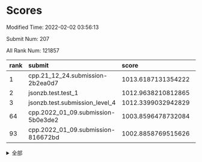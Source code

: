# Scores

Modified Time: 2022-02-02 03:56:13

Submit Num: 207

All Rank Num: 121857

| rank |               submit               |       score        |       sigma        | pk_num |
| :--- | :--------------------------------- | :----------------- | :----------------- | :----- |
| 1    | cpp.21_12_24.submission-2b2ea0d7   | 1013.6187131354222 | 0.813958785818486  | 2352   |
| 2    | jsonzb.test.test_1                 | 1012.9638210812865 | 0.8271804419185546 | 2350   |
| 3    | jsonzb.test.submission_level_4     | 1012.3399032942829 | 0.8052696730991257 | 2356   |
| 64   | cpp.2022_01_09.submission-5b0e3de2 | 1003.8596478732084 | 0.7036046938042155 | 2354   |
| 93   | cpp.2022_01_09.submission-816672bd | 1002.8858769515626 | 0.7110990980212568 | 2354   |


<details>
<summary>全部</summary>

| rank |                 submit                 |       score        |       sigma        | pk_num |
| :--- | :------------------------------------- | :----------------- | :----------------- | :----- |
| 1    | cpp.21_12_24.submission-2b2ea0d7       | 1013.6187131354222 | 0.813958785818486  | 2352   |
| 2    | jsonzb.test.test_1                     | 1012.9638210812865 | 0.8271804419185546 | 2350   |
| 3    | jsonzb.test.submission_level_4         | 1012.3399032942829 | 0.8052696730991257 | 2356   |
| 4    | gobigger.level_3.submission_level_3_37 | 1011.1143145207695 | 0.7648031675174585 | 2357   |
| 5    | gobigger.level_3.submission_level_3_17 | 1011.0538579043334 | 0.7733674321956123 | 2358   |
| 6    | gobigger.level_3.submission_level_3_18 | 1010.9262181272677 | 0.7687064046384017 | 2353   |
| 7    | gobigger.level_3.submission_level_3_25 | 1010.9248410519486 | 0.7730718376511531 | 2352   |
| 8    | gobigger.level_3.submission_level_3_44 | 1010.9189771991719 | 0.7766843022229881 | 2355   |
| 9    | gobigger.level_3.submission_level_3_24 | 1010.8815358020578 | 0.7732351496221921 | 2356   |
| 10   | gobigger.level_3.submission_level_3_36 | 1010.8392058561132 | 0.7734860190720465 | 2356   |
| 11   | gobigger.level_3.submission_level_3_40 | 1010.7786756364598 | 0.7668961672418949 | 2356   |
| 12   | gobigger.level_3.submission_level_3_14 | 1010.653152781273  | 0.7607408177572582 | 2353   |
| 13   | gobigger.level_3.submission_level_3_11 | 1010.6198997157519 | 0.7749037905200672 | 2360   |
| 14   | gobigger.level_3.submission_level_3_12 | 1010.5871439842392 | 0.7470763012360853 | 2351   |
| 15   | gobigger.level_3.submission_level_3_26 | 1010.4690121545747 | 0.7645640845620204 | 2360   |
| 16   | gobigger.level_3.submission_level_3_23 | 1010.4276901628148 | 0.7839398358581472 | 2356   |
| 17   | gobigger.level_3.submission_level_3_16 | 1010.3984696454613 | 0.7539925512699241 | 2357   |
| 18   | gobigger.level_3.submission_level_3_49 | 1010.3842032943483 | 0.763990092516509  | 2355   |
| 19   | gobigger.level_3.submission_level_3_43 | 1010.3326324352796 | 0.7680208078662661 | 2356   |
| 20   | gobigger.level_3.submission_level_3_13 | 1010.2376446839374 | 0.7461640208168064 | 2356   |
| 21   | gobigger.level_3.submission_level_3_5  | 1010.2200421043874 | 0.7760024892742778 | 2355   |
| 22   | gobigger.level_3.submission_level_3_15 | 1009.9277051765907 | 0.7850866507513269 | 2354   |
| 23   | gobigger.level_3.submission_level_3_0  | 1009.9149812680838 | 0.7426604991374843 | 2351   |
| 24   | gobigger.level_3.submission_level_3_41 | 1009.8976541957253 | 0.7521970047092693 | 2356   |
| 25   | gobigger.level_3.submission_level_3_27 | 1009.8403038795987 | 0.7344832587180404 | 2354   |
| 26   | gobigger.level_3.submission_level_3_35 | 1009.8383761922544 | 0.7618754227371084 | 2358   |
| 27   | gobigger.level_3.submission_level_3_19 | 1009.8127047563954 | 0.7709282953582198 | 2351   |
| 28   | gobigger.level_3.submission_level_3_30 | 1009.7690052753259 | 0.7466073800213009 | 2357   |
| 29   | gobigger.level_3.submission_level_3_42 | 1009.7392696819943 | 0.7555010818182719 | 2356   |
| 30   | gobigger.level_3.submission_level_3_4  | 1009.7386663448611 | 0.74200312590728   | 2362   |
| 31   | gobigger.level_3.submission_level_3_1  | 1009.7236157358147 | 0.7530897717076028 | 2358   |
| 32   | gobigger.level_3.submission_level_3_34 | 1009.6982598101674 | 0.7802553329018946 | 2354   |
| 33   | gobigger.level_3.submission_level_3_20 | 1009.6840085306578 | 0.7598580611869465 | 2357   |
| 34   | gobigger.level_3.submission_level_3_10 | 1009.4629675674029 | 0.7379197627722304 | 2357   |
| 35   | gobigger.level_3.submission_level_3_22 | 1009.4607692433226 | 0.7428541130135164 | 2358   |
| 36   | gobigger.level_3.submission_level_3_7  | 1009.4406763340724 | 0.7600836704134519 | 2353   |
| 37   | gobigger.level_3.submission_level_3_21 | 1009.387592408476  | 0.7449628685737899 | 2350   |
| 38   | gobigger.level_3.submission_level_3_31 | 1009.377208837087  | 0.739794843075333  | 2356   |
| 39   | gobigger.level_3.submission_level_3_2  | 1009.3637770314025 | 0.7519893779059282 | 2351   |
| 40   | gobigger.level_3.submission_level_3_47 | 1009.3158585448655 | 0.7599556029008492 | 2358   |
| 41   | gobigger.level_3.submission_level_3_9  | 1009.2640339073616 | 0.7593027824144205 | 2357   |
| 42   | gobigger.level_3.submission_level_3_46 | 1009.2347706071994 | 0.7617538109340616 | 2353   |
| 43   | gobigger.level_3.submission_level_3_33 | 1009.1359602089349 | 0.7507472007951728 | 2355   |
| 44   | gobigger.level_3.submission_level_3_32 | 1009.1250819456708 | 0.7516797370791563 | 2353   |
| 45   | gobigger.level_3.submission_level_3_3  | 1009.0436425428587 | 0.7688056114752629 | 2360   |
| 46   | gobigger.level_3.submission_level_3_28 | 1009.0335481003073 | 0.7404313968160695 | 2354   |
| 47   | gobigger.level_3.submission_level_3_39 | 1008.9880157550671 | 0.7557309571553079 | 2357   |
| 48   | gobigger.level_3.submission_level_3_38 | 1008.9248981517102 | 0.7561201666996971 | 2352   |
| 49   | gobigger.level_3.submission_level_3_45 | 1008.8780719099678 | 0.7607903024128401 | 2361   |
| 50   | gobigger.level_3.submission_level_3_48 | 1008.8250863965565 | 0.7528993580498202 | 2352   |
| 51   | gobigger.level_3.submission_level_3_8  | 1008.6639933452859 | 0.7473845857952813 | 2357   |
| 52   | gobigger.level_3.submission_level_3_6  | 1007.9646596122001 | 0.7380367748042077 | 2356   |
| 53   | gobigger.level_3.submission_level_3_29 | 1007.9202605589331 | 0.7253930590419646 | 2353   |
| 54   | gobigger.level_1.submission_level_1_39 | 1005.0820609626564 | 0.7174232500405306 | 2356   |
| 55   | gobigger.level_1.submission_level_1_21 | 1004.6541853823273 | 0.7198253899599967 | 2357   |
| 56   | gobigger.level_1.submission_level_1_27 | 1004.3921658753457 | 0.7190934798645372 | 2357   |
| 57   | gobigger.level_1.submission_level_1_47 | 1004.2765524564745 | 0.7343808239609027 | 2352   |
| 58   | gobigger.level_1.submission_level_1_1  | 1004.1897088692896 | 0.723063664963122  | 2353   |
| 59   | gobigger.level_1.submission_level_1_36 | 1004.1613934211865 | 0.7158453425577128 | 2352   |
| 60   | gobigger.level_1.submission_level_1_16 | 1004.1303322110792 | 0.7193473687837377 | 2351   |
| 61   | gobigger.level_1.submission_level_1_12 | 1004.0283931867726 | 0.7177248548219063 | 2362   |
| 62   | gobigger.level_1.submission_level_1_30 | 1004.0238773909018 | 0.7207119750595646 | 2360   |
| 63   | gobigger.level_1.submission_level_1_38 | 1003.9140867854815 | 0.728443787470479  | 2355   |
| 64   | cpp.2022_01_09.submission-5b0e3de2     | 1003.8596478732084 | 0.7036046938042155 | 2354   |
| 65   | gobigger.level_1.submission_level_1_5  | 1003.7908502031961 | 0.7217388430999404 | 2347   |
| 66   | gobigger.level_1.submission_level_1_18 | 1003.7750420720429 | 0.721857316898522  | 2353   |
| 67   | gobigger.level_1.submission_level_1_29 | 1003.7382974616634 | 0.7080757333972006 | 2353   |
| 68   | gobigger.level_1.submission_level_1_41 | 1003.7354438328498 | 0.7244532086366248 | 2355   |
| 69   | gobigger.level_1.submission_level_1_3  | 1003.6984009195115 | 0.7189977703294333 | 2352   |
| 70   | gobigger.level_1.submission_level_1_25 | 1003.6858308032322 | 0.7297294671641484 | 2354   |
| 71   | gobigger.level_1.submission_level_1_2  | 1003.672559030682  | 0.7148299550138609 | 2354   |
| 72   | gobigger.level_1.submission_level_1_10 | 1003.6495751387133 | 0.7162980253587703 | 2350   |
| 73   | gobigger.level_1.submission_level_1_24 | 1003.6145860817387 | 0.722027338287848  | 2358   |
| 74   | gobigger.level_1.submission_level_1_34 | 1003.6068559490001 | 0.7255609312184871 | 2352   |
| 75   | gobigger.level_1.submission_level_1_37 | 1003.5591799742303 | 0.71675366776069   | 2354   |
| 76   | gobigger.level_1.submission_level_1_35 | 1003.533750146757  | 0.7201402094638396 | 2348   |
| 77   | gobigger.level_1.submission_level_1_49 | 1003.4621233262111 | 0.7089249051668914 | 2355   |
| 78   | gobigger.level_1.submission_level_1_22 | 1003.411230158968  | 0.7212182296541567 | 2357   |
| 79   | gobigger.level_1.submission_level_1_13 | 1003.4068394326188 | 0.720705390886633  | 2355   |
| 80   | gobigger.level_1.submission_level_1_46 | 1003.3812435232747 | 0.7164981562783722 | 2359   |
| 81   | gobigger.level_1.submission_level_1_7  | 1003.346091317081  | 0.7129901883637221 | 2355   |
| 82   | gobigger.level_1.submission_level_1_42 | 1003.2812519994233 | 0.7005908699936638 | 2357   |
| 83   | gobigger.level_1.submission_level_1_31 | 1003.277670552108  | 0.7187950793039932 | 2358   |
| 84   | gobigger.level_1.submission_level_1_40 | 1003.2678046168035 | 0.720528377614985  | 2354   |
| 85   | gobigger.level_1.submission_level_1_43 | 1003.2575928532214 | 0.6950045086413189 | 2359   |
| 86   | gobigger.level_1.submission_level_1_23 | 1003.2538381332727 | 0.7178092595837106 | 2353   |
| 87   | gobigger.level_1.submission_level_1_26 | 1003.2414330854848 | 0.7148147878551621 | 2357   |
| 88   | gobigger.level_1.submission_level_1_44 | 1003.1580936084491 | 0.7070917373723071 | 2356   |
| 89   | gobigger.level_1.submission_level_1_0  | 1003.1197959011919 | 0.7164853332051925 | 2359   |
| 90   | gobigger.level_1.submission_level_1_32 | 1003.1114201197071 | 0.7188312588513042 | 2354   |
| 91   | gobigger.level_1.submission_level_1_4  | 1003.0585945550692 | 0.719616478076166  | 2358   |
| 92   | gobigger.level_1.submission_level_1_6  | 1002.973051138733  | 0.7175632917257471 | 2355   |
| 93   | cpp.2022_01_09.submission-816672bd     | 1002.8858769515626 | 0.7110990980212568 | 2354   |
| 94   | gobigger.level_1.submission_level_1_19 | 1002.863453924498  | 0.712552988632989  | 2355   |
| 95   | gobigger.level_1.submission_level_1_48 | 1002.8143861486218 | 0.7252559258224577 | 2356   |
| 96   | gobigger.level_1.submission_level_1_20 | 1002.7798483773632 | 0.7092395720890565 | 2355   |
| 97   | gobigger.level_1.submission_level_1_8  | 1002.5602541390422 | 0.7098377936355845 | 2354   |
| 98   | gobigger.level_1.submission_level_1_14 | 1002.5546841381313 | 0.7212658895823766 | 2357   |
| 99   | gobigger.level_1.submission_level_1_11 | 1002.5509346846519 | 0.7154144832947712 | 2354   |
| 100  | gobigger.level_1.submission_level_1_15 | 1002.5117412514262 | 0.7258765003414205 | 2353   |
| 101  | gobigger.level_1.submission_level_1_17 | 1002.5030575991603 | 0.7212486979553128 | 2351   |
| 102  | gobigger.level_1.submission_level_1_45 | 1002.4043382508669 | 0.70038119649163   | 2356   |
| 103  | gobigger.level_1.submission_level_1_9  | 1002.2894842223753 | 0.7178045868508441 | 2357   |
| 104  | gobigger.level_1.submission_level_1_33 | 1002.0833116793865 | 0.7163031574592178 | 2352   |
| 105  | gobigger.level_1.submission_level_1_28 | 1001.6840971441936 | 0.7182196129249742 | 2358   |
| 106  | gobigger.random.submission_random_32   | 997.8108863618131  | 0.7025056616043875 | 2352   |
| 107  | gobigger.random.submission_random_46   | 996.8911059617045  | 0.71361925874602   | 2352   |
| 108  | gobigger.random.submission_random_0    | 996.8710117379559  | 0.717041804759144  | 2351   |
| 109  | gobigger.random.submission_random_24   | 996.7263634942854  | 0.7019068618887366 | 2353   |
| 110  | gobigger.random.submission_random_49   | 996.7024752237177  | 0.7126880412616461 | 2357   |
| 111  | gobigger.random.submission_random_7    | 996.6360569940052  | 0.7026408687222998 | 2358   |
| 112  | gobigger.random.submission_random_42   | 996.55333264065    | 0.716791258096645  | 2355   |
| 113  | gobigger.random.submission_random_1    | 996.5500575297025  | 0.7089461234005016 | 2360   |
| 114  | gobigger.random.submission_random_26   | 996.4760675779515  | 0.7170861056713602 | 2355   |
| 115  | gobigger.random.submission_random_22   | 996.442303966301   | 0.7326250357405724 | 2359   |
| 116  | gobigger.random.submission_random_40   | 996.3802755394405  | 0.7193743121116641 | 2351   |
| 117  | gobigger.random.submission_random_29   | 996.320761422328   | 0.6924734236968852 | 2349   |
| 118  | gobigger.random.submission_random_19   | 996.3028253330016  | 0.6964374860910582 | 2357   |
| 119  | gobigger.random.submission_random_28   | 996.2769621460905  | 0.7027389790377615 | 2354   |
| 120  | gobigger.random.submission_random_23   | 996.2707644475294  | 0.703734033841604  | 2352   |
| 121  | gobigger.random.submission_random_10   | 996.2035241895228  | 0.7118569644060736 | 2356   |
| 122  | gobigger.random.submission_random_4    | 996.1911088525859  | 0.712667716245357  | 2353   |
| 123  | gobigger.random.submission_random_36   | 996.1663510361415  | 0.7069241311016656 | 2352   |
| 124  | gobigger.random.submission_random_20   | 996.1367467104081  | 0.699913634661877  | 2357   |
| 125  | gobigger.random.submission_random_15   | 996.1053793065237  | 0.7276378001291406 | 2356   |
| 126  | gobigger.random.submission_random_48   | 996.0655452409977  | 0.7214912065156348 | 2350   |
| 127  | gobigger.random.submission_random_27   | 996.000849981803   | 0.6992027188599801 | 2355   |
| 128  | gobigger.random.submission_random_45   | 995.9999023517028  | 0.7176096437962126 | 2352   |
| 129  | gobigger.random.submission_random_47   | 995.9292873188407  | 0.7040363415935769 | 2356   |
| 130  | gobigger.random.submission_random_14   | 995.9206069627401  | 0.705751047008021  | 2356   |
| 131  | gobigger.random.submission_random_12   | 995.892203977058   | 0.7063919233051014 | 2352   |
| 132  | gobigger.random.submission_random_43   | 995.8763331779028  | 0.7227828354985195 | 2351   |
| 133  | gobigger.random.submission_random_34   | 995.8055405383662  | 0.6990810219813752 | 2350   |
| 134  | gobigger.random.submission_random_37   | 995.7493250203487  | 0.7057250050786932 | 2354   |
| 135  | gobigger.random.submission_random_33   | 995.7462957726398  | 0.7037766671299642 | 2350   |
| 136  | gobigger.random.submission_random_13   | 995.6674456030861  | 0.7001671374452608 | 2353   |
| 137  | gobigger.random.submission_random_18   | 995.6607941344686  | 0.7121991465938717 | 2357   |
| 138  | gobigger.random.submission_random_44   | 995.5875863474021  | 0.7078658887961671 | 2357   |
| 139  | gobigger.random.submission_random_41   | 995.5644692460601  | 0.7104537591042842 | 2359   |
| 140  | gobigger.random.submission_random_31   | 995.4885783171765  | 0.7059956825199777 | 2352   |
| 141  | gobigger.random.submission_random_5    | 995.4841850913106  | 0.7062332537557597 | 2355   |
| 142  | gobigger.random.submission_random_8    | 995.4211719515372  | 0.7215634432922468 | 2356   |
| 143  | gobigger.random.submission_random_6    | 995.3077067310984  | 0.7159358792491203 | 2354   |
| 144  | gobigger.random.submission_random_17   | 995.1351388084992  | 0.7109864505606319 | 2360   |
| 145  | gobigger.random.submission_random_9    | 995.0579688000108  | 0.7103807929810545 | 2349   |
| 146  | gobigger.random.submission_random_35   | 995.0029009533774  | 0.7178771434552588 | 2356   |
| 147  | gobigger.random.submission_random_39   | 994.9292279971172  | 0.7045617409335203 | 2356   |
| 148  | gobigger.random.submission_random_2    | 994.8341268364611  | 0.7239077471437514 | 2350   |
| 149  | gobigger.random.submission_random_11   | 994.8309924458002  | 0.7157207943857342 | 2349   |
| 150  | gobigger.random.submission_random_38   | 994.8059820464979  | 0.722324228856814  | 2357   |
| 151  | gobigger.random.submission_random_3    | 994.7767680889956  | 0.7184660475594598 | 2357   |
| 152  | gobigger.level_2.submission_level_2_49 | 994.7718080910495  | 0.7314751880862278 | 2353   |
| 153  | gobigger.level_2.submission_level_2_42 | 994.7107794396912  | 0.719703154716297  | 2357   |
| 154  | gobigger.random.submission_random_21   | 994.5595931263696  | 0.7167043530823859 | 2361   |
| 155  | gobigger.level_2.submission_level_2_36 | 994.5270314019841  | 0.7372922447122828 | 2353   |
| 156  | gobigger.random.submission_random_25   | 994.3435543111189  | 0.7117420949944236 | 2354   |
| 157  | gobigger.random.submission_random_30   | 994.2788941708171  | 0.7312790234447648 | 2356   |
| 158  | gobigger.random.submission_random_16   | 994.1243488121918  | 0.7224000147545182 | 2354   |
| 159  | gobigger.level_2.submission_level_2_39 | 993.5617090274825  | 0.741587764989633  | 2358   |
| 160  | gobigger.level_2.submission_level_2_23 | 993.4949151713151  | 0.7192699765388644 | 2352   |
| 161  | gobigger.level_2.submission_level_2_6  | 993.438291188184   | 0.7310701090874427 | 2355   |
| 162  | gobigger.level_2.submission_level_2_21 | 993.2230526644738  | 0.7510164329504581 | 2357   |
| 163  | gobigger.level_2.submission_level_2_27 | 993.1192742534353  | 0.7360003092106644 | 2355   |
| 164  | gobigger.level_2.submission_level_2_41 | 992.9848594789847  | 0.7295796320836522 | 2353   |
| 165  | gobigger.level_2.submission_level_2_15 | 992.8830419507087  | 0.7418642445007887 | 2351   |
| 166  | gobigger.level_2.submission_level_2_17 | 992.8422431196724  | 0.7307884824774245 | 2355   |
| 167  | gobigger.level_2.submission_level_2_4  | 992.840714768614   | 0.7280734060792158 | 2357   |
| 168  | gobigger.level_2.submission_level_2_8  | 992.666900891335   | 0.7543424843901327 | 2353   |
| 169  | gobigger.level_2.submission_level_2_44 | 992.6413477060519  | 0.7336555814627753 | 2358   |
| 170  | gobigger.level_2.submission_level_2_46 | 992.624945933269   | 0.7424332140470735 | 2357   |
| 171  | gobigger.level_2.submission_level_2_34 | 992.6044563107029  | 0.7601091926915311 | 2358   |
| 172  | gobigger.level_2.submission_level_2_25 | 992.5253680839122  | 0.7542916570749599 | 2357   |
| 173  | gobigger.level_2.submission_level_2_30 | 992.5194646476417  | 0.7402904407048599 | 2356   |
| 174  | gobigger.level_2.submission_level_2_31 | 992.5006664015169  | 0.7390212131199014 | 2358   |
| 175  | gobigger.level_2.submission_level_2_43 | 992.4258895906042  | 0.741525339625522  | 2350   |
| 176  | gobigger.level_2.submission_level_2_11 | 992.394236890082   | 0.7393491502825933 | 2351   |
| 177  | gobigger.level_2.submission_level_2_29 | 992.2717429985797  | 0.7375222143419242 | 2358   |
| 178  | gobigger.level_2.submission_level_2_38 | 992.2136433722211  | 0.7439545260040261 | 2355   |
| 179  | gobigger.level_2.submission_level_2_14 | 992.1735609915252  | 0.7388617148181941 | 2354   |
| 180  | gobigger.level_2.submission_level_2_35 | 992.1438386835074  | 0.7416915506291978 | 2359   |
| 181  | gobigger.level_2.submission_level_2_40 | 992.0337515870282  | 0.7344754700439566 | 2352   |
| 182  | gobigger.level_2.submission_level_2_33 | 992.0334179786623  | 0.7271260283449066 | 2354   |
| 183  | gobigger.level_2.submission_level_2_1  | 992.0334113786589  | 0.7308126935202461 | 2355   |
| 184  | gobigger.level_2.submission_level_2_37 | 991.9806626251735  | 0.7388165939308846 | 2354   |
| 185  | gobigger.level_2.submission_level_2_45 | 991.8624575897436  | 0.7286463678639268 | 2354   |
| 186  | gobigger.level_2.submission_level_2_48 | 991.8194217095028  | 0.7618899903680535 | 2354   |
| 187  | gobigger.level_2.submission_level_2_2  | 991.795735794218   | 0.7509517667313871 | 2353   |
| 188  | gobigger.level_2.submission_level_2_3  | 991.7269296045336  | 0.7445852114876802 | 2355   |
| 189  | gobigger.level_2.submission_level_2_5  | 991.7106309390648  | 0.7592271048821536 | 2354   |
| 190  | gobigger.level_2.submission_level_2_28 | 991.6932513310039  | 0.7361996537380147 | 2354   |
| 191  | gobigger.level_2.submission_level_2_0  | 991.6793344390509  | 0.7613350490111247 | 2351   |
| 192  | gobigger.level_2.submission_level_2_22 | 991.6228413825403  | 0.7636230703052147 | 2351   |
| 193  | gobigger.level_2.submission_level_2_20 | 991.569563480482   | 0.7907557598555656 | 2353   |
| 194  | gobigger.level_2.submission_level_2_16 | 991.5497191367031  | 0.7420327181664716 | 2358   |
| 195  | gobigger.level_2.submission_level_2_9  | 991.4238727334312  | 0.7512212146984107 | 2354   |
| 196  | gobigger.level_2.submission_level_2_26 | 991.3233292997337  | 0.7506815290770013 | 2355   |
| 197  | gobigger.level_2.submission_level_2_12 | 991.2565804072618  | 0.7641518809842224 | 2347   |
| 198  | gobigger.level_2.submission_level_2_24 | 991.2386537474714  | 0.7531444349406854 | 2354   |
| 199  | gobigger.level_2.submission_level_2_19 | 991.0491121870132  | 0.7457661001646224 | 2354   |
| 200  | gobigger.level_2.submission_level_2_18 | 990.9059408233798  | 0.7551741298608639 | 2354   |
| 201  | gobigger.level_2.submission_level_2_10 | 990.8597584125285  | 0.7700159312564825 | 2355   |
| 202  | gobigger.level_2.submission_level_2_13 | 990.8046273974445  | 0.7398071924196505 | 2363   |
| 203  | gobigger.level_2.submission_level_2_32 | 990.662100902201   | 0.771195389827833  | 2353   |
| 204  | gobigger.level_2.submission_level_2_7  | 990.4541964959684  | 0.7753447028605109 | 2347   |
| 205  | gobigger.level_2.submission_level_2_47 | 989.6141010029341  | 0.7857982842770077 | 2355   |
| 206  | gobigger.none.submission_none_1        | 977.9277785430311  | 1.2844056176933594 | 2352   |
| 207  | gobigger.none.submission_none_0        | 976.6612684701295  | 1.3920873247011525 | 2356   |

</details>
